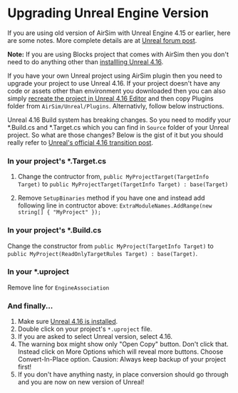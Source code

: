 
# Upgrading Unreal Engine Version

If you are using old version of AirSim with Unreal Engine 4.15 or earlier, here are some notes. More complete details are at [Unreal forum post](https://forums.unrealengine.com/showthread.php?145757-C-4-16-Transition-Guide).

**Note:** If you are using Blocks project that comes with AirSim then you don't need to do anything other than [installling Unreal 4.16](build.md).

If you have your own Unreal project using AirSim plugin then you need to upgrade your project to use Unreal 4.16. If your project doesn't have any code or assets other than environment you downloaded then you can also simply [recreate the project in Unreal 4.16 Editor](unreal_custenv.md) and then copy Plugins folder from `AirSim/Unreal/Plugins`. Alternativly, follow below instructions.

Unreal 4.16 Build system has breaking changes. So you need to modify your *.Build.cs and *.Target.cs which you can find in `Source` folder of your Unreal project. So what are those changes? Below is the gist of it but you should really refer to [Unreal's official 4.16 transition post](https://forums.unrealengine.com/showthread.php?145757-C-4-16-Transition-Guide).

### In your project's *.Target.cs
1. Change the contructor from, `public MyProjectTarget(TargetInfo Target)` to `public MyProjectTarget(TargetInfo Target) : base(Target)`

2. Remove `SetupBinaries` method if you have one and instead add following line in contructor above: `ExtraModuleNames.AddRange(new string[] { "MyProject" });`

### In your project's *.Build.cs
Change the constructor from `public MyProject(TargetInfo Target)` to `public MyProject(ReadOnlyTargetRules Target) : base(Target)`.

### In your *.uproject
Remove line for `EngineAssociation`

### And finally...
1. Make sure [Unreal 4.16 is installed](build,md).
2. Double click on your project's `*.uproject` file.
3. If you are asked to select Unreal version, select 4.16.
4. The warning box might show only "Open Copy" button. Don't click that. Instead click on More Options which will reveal more buttons. Choose Convert-In-Place option. Causion: Always keep backup of your project first!
5. If you don't have anything nasty, in place conversion should go through and you are now on new version of Unreal!
